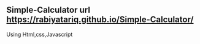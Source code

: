 ## Simple-Calculator url https://rabiyatariq.github.io/Simple-Calculator/
Using Html,css,Javascript
